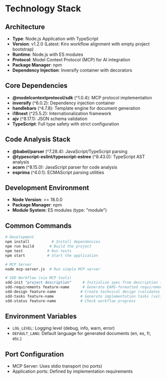 # Technology Stack

## Architecture
- **Type**: Node.js Application with TypeScript
- **Version**: v1.2.0 (Latest: Kiro workflow alignment with empty project bootstrap)
- **Runtime**: Node.js with ES modules
- **Protocol**: Model Context Protocol (MCP) for AI integration
- **Package Manager**: npm
- **Dependency Injection**: Inversify container with decorators

## Core Dependencies
- **@modelcontextprotocol/sdk** (^1.0.4): MCP protocol implementation
- **inversify** (^6.0.2): Dependency injection container
- **handlebars** (^4.7.8): Template engine for document generation
- **i18next** (^25.5.2): Internationalization framework
- **ajv** (^8.17.1): JSON schema validation
- **TypeScript**: Full type safety with strict configuration

## Code Analysis Stack
- **@babel/parser** (^7.28.4): JavaScript/TypeScript parsing
- **@typescript-eslint/typescript-estree** (^8.43.0): TypeScript AST analysis
- **acorn** (^8.15.0): JavaScript parser for code analysis
- **esprima** (^4.0.1): ECMAScript parsing utilities

## Development Environment
- **Node Version**: >= 18.0.0
- **Package Manager**: npm
- **Module System**: ES modules (type: "module")

## Common Commands
```bash
# Development
npm install          # Install dependencies
npm run build       # Build the project
npm test           # Run tests
npm start          # Start the application

# MCP Server
node mcp-server.js  # Run simple MCP server

# SDD Workflow (via MCP tools)
sdd-init "project description"     # Initialize spec from description (empty projects supported)
sdd-requirements feature-name      # Generate EARS-formatted requirements
sdd-design feature-name           # Create technical design (validates requirements)
sdd-tasks feature-name            # Generate implementation tasks (validates design)
sdd-status feature-name           # Check workflow progress
```

## Environment Variables
- `LOG_LEVEL`: Logging level (debug, info, warn, error)
- `DEFAULT_LANG`: Default language for generated documents (en, es, fr, etc.)

## Port Configuration
- MCP Server: Uses stdio transport (no ports)
- Application ports: Defined by implementation requirements